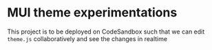 # MUI theme experimentations

This project is to be deployed on CodeSandbox such that we can edit `theme.js` collaboratively and see the changes in realtime
